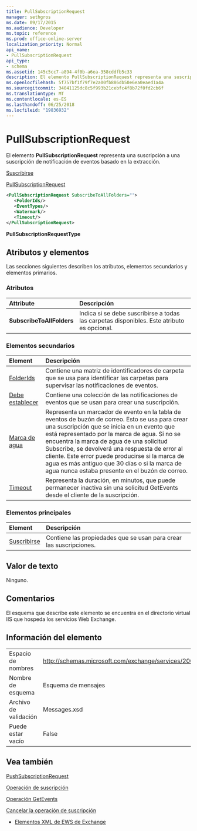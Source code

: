 ```yaml
---
title: PullSubscriptionRequest
manager: sethgros
ms.date: 09/17/2015
ms.audience: Developer
ms.topic: reference
ms.prod: office-online-server
localization_priority: Normal
api_name:
- PullSubscriptionRequest
api_type:
- schema
ms.assetid: 145c5cc7-a894-4f0b-a6ea-358cddfb5c33
description: El elemento PullSubscriptionRequest representa una suscripción a una suscripción de notificación de eventos basado en la extracción.
ms.openlocfilehash: 5f757bf1f79f7e2a00fb886db50e6ea0eaed1a4a
ms.sourcegitcommit: 34041125dc8c5f993b21cebfc4f8b72f0fd2cb6f
ms.translationtype: MT
ms.contentlocale: es-ES
ms.lasthandoff: 06/25/2018
ms.locfileid: "19836932"
---
```

# <a name="pullsubscriptionrequest"></a>PullSubscriptionRequest

El elemento **PullSubscriptionRequest** representa una suscripción a una suscripción de notificación de eventos basado en la extracción. 
  
[Suscribirse](subscribe.md)
  
[PullSubscriptionRequest](pullsubscriptionrequest.md)
  
```XML
<PullSubscriptionRequest SubscribeToAllFolders="">
   <FolderIds/>
   <EventTypes/>
   <Watermark/>
   <Timeout/>
</PullSubscriptionRequest>
```

 **PullSubscriptionRequestType**
## <a name="attributes-and-elements"></a>Atributos y elementos

Las secciones siguientes describen los atributos, elementos secundarios y elementos primarios.
  
### <a name="attributes"></a>Atributos

|**Attribute**|**Descripción**|
|:-----|:-----|
|**SubscribeToAllFolders** <br/> |Indica si se debe suscribirse a todas las carpetas disponibles. Este atributo es opcional.  <br/> |
   
### <a name="child-elements"></a>Elementos secundarios

|**Element**|**Descripción**|
|:-----|:-----|
|[FolderIds](folderids.md) <br/> |Contiene una matriz de identificadores de carpeta que se usa para identificar las carpetas para supervisar las notificaciones de eventos.  <br/> |
|[Debe establecer](eventtypes.md) <br/> |Contiene una colección de las notificaciones de eventos que se usan para crear una suscripción.  <br/> |
|[Marca de agua](watermark.md) <br/> |Representa un marcador de evento en la tabla de eventos de buzón de correo. Esto se usa para crear una suscripción que se inicia en un evento que está representado por la marca de agua. Si no se encuentra la marca de agua de una solicitud Subscribe, se devolverá una respuesta de error al cliente. Este error puede producirse si la marca de agua es más antiguo que 30 días o si la marca de agua nunca estaba presente en el buzón de correo.  <br/> |
|[Timeout](timeout.md) <br/> |Representa la duración, en minutos, que puede permanecer inactiva sin una solicitud GetEvents desde el cliente de la suscripción.  <br/> |
   
### <a name="parent-elements"></a>Elementos principales

|**Element**|**Descripción**|
|:-----|:-----|
|[Suscribirse](subscribe.md) <br/> |Contiene las propiedades que se usan para crear las suscripciones.  <br/> |
   
## <a name="text-value"></a>Valor de texto

Ninguno.
  
## <a name="remarks"></a>Comentarios

El esquema que describe este elemento se encuentra en el directorio virtual IIS que hospeda los servicios Web Exchange.
  
## <a name="element-information"></a>Información del elemento

|||
|:-----|:-----|
|Espacio de nombres  <br/> |http://schemas.microsoft.com/exchange/services/2006/messages  <br/> |
|Nombre de esquema  <br/> |Esquema de mensajes  <br/> |
|Archivo de validación  <br/> |Messages.xsd  <br/> |
|Puede estar vacío  <br/> |False  <br/> |
   
## <a name="see-also"></a>Vea también



[PushSubscriptionRequest](pushsubscriptionrequest.md)
  
[Operación de suscripción](subscribe-operation.md)
  
[Operación GetEvents](getevents-operation.md)
  
[Cancelar la operación de suscripción](unsubscribe-operation.md)


- [Elementos XML de EWS de Exchange](ews-xml-elements-in-exchange.md)

